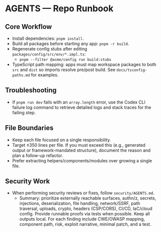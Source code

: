 # AGENTS — Repo Runbook

## Core Workflow
- Install dependencies: `pnpm install`.
- Build all packages before starting any app: `pnpm -r build`.
- Regenerate config stubs after editing `packages/config/src/env/*.impl.ts`:
  - `pnpm --filter @acme/config run build:stubs`
- TypeScript path mapping: apps must map workspace packages to both `src` and `dist` so imports resolve pre/post build. See `docs/tsconfig-paths.md` for examples.

## Troubleshooting
- If `pnpm run dev` fails with an `array.length` error, use the Codex CLI failure log command to retrieve detailed logs and stack traces for the failing step.

## File Boundaries
- Keep each file focused on a single responsibility.
- Target ≤350 lines per file. If you must exceed this (e.g., generated output or framework-mandated structure), document the reason and plan a follow-up refactor.
- Prefer extracting helpers/components/modules over growing a single file.

## Security Work
- When performing security reviews or fixes, follow `security/AGENTS.md`.
  - Summary: prioritize externally reachable surfaces, authn/z, secrets, injections, deserialization, file handling, network/SSRF, path traversal, uploads, crypto, headers (CSP/CORS), CI/CD, IaC/cloud config. Provide runnable proofs via tests when possible. Keep all outputs local. For each finding include CWE/OWASP mapping, component path, risk, exploit narrative, minimal patch, and a test.


